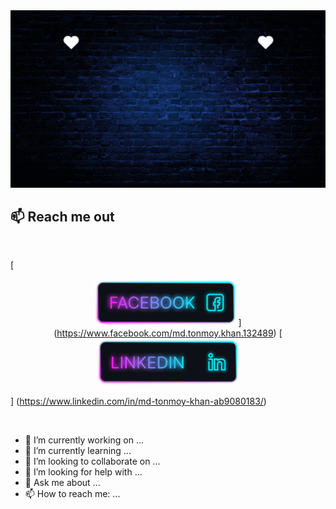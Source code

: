 <a href="https://www.facebook.com/mirhussainmurtaza/">
<img src="https://raw.githubusercontent.com/tonmoy-free/tonmoy-free/refs/heads/main/TonmoyCard.gif" />
</a>

## :mailbox: Reach me out
<br />

[<p align="center"><img height="75" src=" https://raw.githubusercontent.com/tonmoy-free/tonmoy-free/refs/heads/main/Facebook.png ">]
(https://www.facebook.com/md.tonmoy.khan.132489)
 [<img height="75" src=" https://raw.githubusercontent.com/tonmoy-free/tonmoy-free/refs/heads/main/Linkedin%20(1).png "> </p>]
(https://www.linkedin.com/in/md-tonmoy-khan-ab9080183/)

<br />




- 🔭 I’m currently working on ...
- 🌱 I’m currently learning ...
- 👯 I’m looking to collaborate on ...
- 🤔 I’m looking for help with ...
- 💬 Ask me about ...
- 📫 How to reach me: ...

